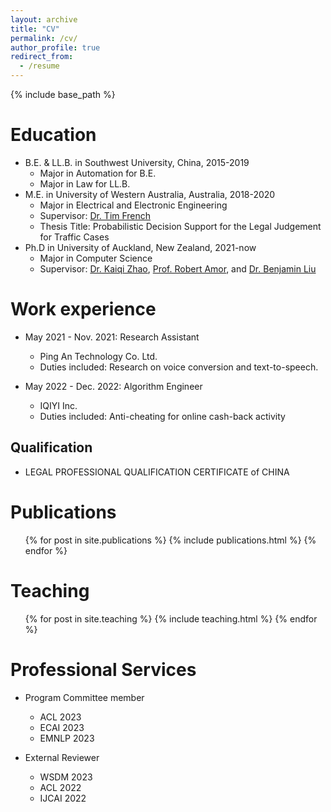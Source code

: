 ```yaml
---
layout: archive
title: "CV"
permalink: /cv/
author_profile: true
redirect_from:
  - /resume
---
```


{% include base_path %}

Education
======
* B.E. & LL.B. in Southwest University, China, 2015-2019
  * Major in Automation for B.E.
  * Major in Law for LL.B.
* M.E. in University of Western Australia, Australia, 2018-2020
  * Major in Electrical and Electronic Engineering
  * Supervisor: [Dr. Tim French](https://research-repository.uwa.edu.au/en/persons/tim-french)
  * Thesis Title:  Probabilistic Decision Support for the Legal Judgement for Traffic Cases
* Ph.D in University of Auckland, New Zealand, 2021-now
  * Major in Computer Science
  * Supervisor: [Dr. Kaiqi Zhao](https://kaiqi.blogs.auckland.ac.nz/), [Prof. Robert Amor](https://cs.auckland.ac.nz/~trebor/), and [Dr. Benjamin Liu](https://profiles.auckland.ac.nz/b-liu)


Work experience
======
* May 2021 - Nov. 2021: Research Assistant
  * Ping An Technology Co. Ltd.
  * Duties included: Research on voice conversion and text-to-speech.

* May 2022 - Dec. 2022: Algorithm Engineer
  * IQIYI Inc.
  * Duties included: Anti-cheating for online cash-back activity
  
Qualification
------
* LEGAL PROFESSIONAL QUALIFICATION CERTIFICATE of CHINA

Publications
======
  <ul>{% for post in site.publications %}
    {% include publications.html %}
  {% endfor %}</ul>
  
Teaching
======
  <ul>{% for post in site.teaching %}
    {% include teaching.html %}
  {% endfor %}</ul>
  
Professional Services
======
* Program Committee member
  * ACL 2023
  * ECAI 2023
  * EMNLP 2023
  
* External Reviewer
  * WSDM 2023
  * ACL 2022
  * IJCAI 2022
